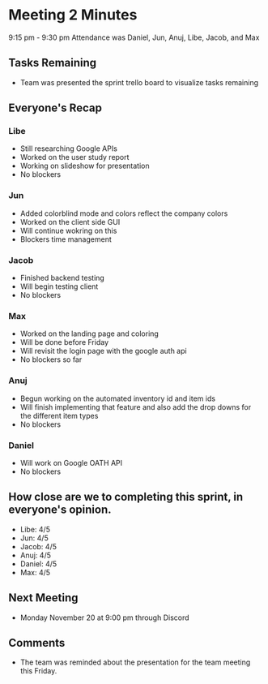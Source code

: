 # Meeting 2 Minutes
9:15 pm - 9:30 pm
Attendance was Daniel, Jun, Anuj, Libe, Jacob, and Max

## Tasks Remaining
- Team was presented the sprint trello board to visualize tasks remaining

## Everyone's Recap

### Libe
- Still researching Google APIs
- Worked on the user study report
- Working on slideshow for presentation
- No blockers
 
### Jun
- Added colorblind mode and colors reflect the company colors
- Worked on the client side GUI
- Will continue wokring on this
- Blockers time management

### Jacob
- Finished backend testing
- Will begin testing client
- No blockers

### Max
- Worked on the landing page and coloring 
- Will be done before Friday
- Will revisit the login page with the google auth api
- No blockers so far

### Anuj
- Begun working on the automated inventory id and item ids
- Will finish implementing that feature and also add the drop downs for the different item types
- No blockers

### Daniel
- Will work on Google OATH API
- No blockers

## How close are we to completing this sprint, in everyone's opinion.
- Libe: 4/5
- Jun: 4/5
- Jacob: 4/5
- Anuj: 4/5
- Daniel: 4/5
- Max: 4/5

## Next Meeting
- Monday November 20 at 9:00 pm through Discord

## Comments
- The team was reminded about the presentation for the team meeting this Friday.
